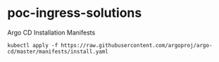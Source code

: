 # poc-ingress-solutions




Argo CD Installation Manifests

```
kubectl apply -f https://raw.githubusercontent.com/argoproj/argo-cd/master/manifests/install.yaml
```
